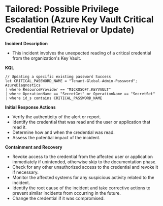 # Tailored: Possible Privilege Escalation (Azure Key Vault Critical Credential Retrieval or Update)

**Incident Description**

- This incident involves the unexpected reading of a critical credential from the organization's Key Vault.

**KQL**

```
// Updating a specific existing password Success
let CRITICAL_PASSWORD_NAME = "Tenant-Global-Admin-Password";
AzureDiagnostics
| where ResourceProvider == "MICROSOFT.KEYVAULT" 
| where OperationName == "SecretGet" or OperationName == "SecretSet"
| where id_s contains CRITICAL_PASSWORD_NAME
```

**Initial Response Actions**

- Verify the authenticity of the alert or report.
- Identify the credential that was read and the user or application that read it.
- Determine how and when the credential was read.
- Assess the potential impact of the incident.

**Containment and Recovery**

- Revoke access to the credential from the affected user or application immediately if unintended, otherwise skip to the documentation phase.
- Check for any other unauthorized access to the credential and revoke it if necessary.
- Monitor the affected systems for any suspicious activity related to the incident.
- Identify the root cause of the incident and take corrective actions to prevent similar incidents from occurring in the future.
- Change the credential if it was compromised.